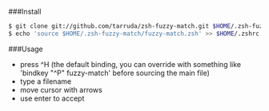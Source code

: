 ###Install

```zsh
$ git clone git://github.com/tarruda/zsh-fuzzy-match.git $HOME/.zsh-fuzzy-match
$ echo 'source $HOME/.zsh-fuzzy-match/fuzzy-match.zsh' >> $HOME/.zshrc
```

###Usage

- press ^H (the default binding, you can override with something like 'bindkey "^P" fuzzy-match' before sourcing the main file)
- type a filename
- move cursor with arrows
- use enter to accept
